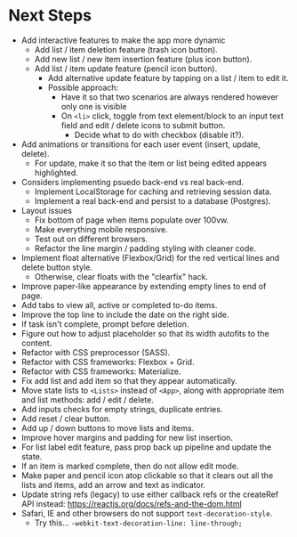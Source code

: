 # Next Steps
* Add interactive features to make the app more dynamic
  * Add list / item deletion feature (trash icon button).
  * Add new list / new item insertion feature (plus icon button).
  * Add list / item update feature (pencil icon button).
    * Add alternative update feature by tapping on a list / item to edit it.
    * Possible approach: 
      * Have it so that two scenarios are always rendered however only one is visible
      * On `<li>` click, toggle from text element/block to an input text field and edit / delete icons to submit button.
        * Decide what to do with checkbox (disable it?).
* Add animations or transitions for each user event (insert, update, delete).
  * For update, make it so that the item or list being edited appears highlighted.
* Considers implementing psuedo back-end vs real back-end.
  * Implement LocalStorage for caching and retrieving session data.
  * Implement a real back-end and persist to a database (Postgres).
* Layout issues
  * Fix bottom of page when items populate over 100vw.
  * Make everything mobile responsive.
  * Test out on different browsers.
  * Refactor the line margin / padding styling with cleaner code.
* Implement float alternative (Flexbox/Grid) for the red vertical lines and delete button style.
  * Otherwise, clear floats with the "clearfix" hack.
* Improve paper-like appearance by extending empty lines to end of page.
* Add tabs to view all, active or completed to-do items.
* Improve the top line to include the date on the right side.
* If task isn't complete, prompt before deletion.
* Figure out how to adjust placeholder so that its width autofits to the content.
* Refactor with CSS preprocessor (SASS).
* Refactor with CSS frameworks: Flexbox + Grid.
* Refactor with CSS frameworks: Materialize.
* Fix add list and add item so that they appear automatically.
* Move state lists to `<Lists>` instead of `<App>`, along with appropriate item and list methods: add / edit / delete.
* Add inputs checks for empty strings, duplicate entries.
* Add reset / clear button.
* Add up / down buttons to move lists and items.
* Improve hover margins and padding for new list insertion.
* For list label edit feature, pass prop back up pipeline and update the state.
* If an item is marked complete, then do not allow edit mode.
* Make paper and pencil icon atop clickable so that it clears out all the lists and items, add an arrow and text as indicator.
* Update string refs (legacy) to use either callback refs or the createRef API instead: https://reactjs.org/docs/refs-and-the-dom.html
* Safari, IE and other browsers do not support `text-decoration-style`.
  * Try this... `-webkit-text-decoration-line: line-through;`